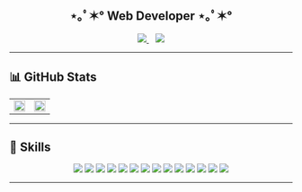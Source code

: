 <h2 align="center">⋆｡ﾟ✶° Web Developer ⋆｡ﾟ✶°</h2> 

<p align="center">
  <a href="https://ithansiyeon.tistory.com/">
    <img src="https://img.shields.io/badge/Tech Blog-6A5ACD?style=flat-square&logo=BookStack&logoColor=white"/>
  </a>&nbsp;&nbsp;
  <a href="https://hansiyeon.notion.site/6edb21a9b67d4b2ebd42be3fe29f1fc4">
    <img src="https://img.shields.io/badge/Portfolio-EA4AAA?style=flat-square&logo=Notion&logoColor=white"/>
  </a>
</p>

---

## 📊 GitHub Stats
<table>
  <tr>
    <td valign="top" width="50%">
      <img src="https://github-readme-stats.vercel.app/api?username=ithansiyeon&show_icons=true&theme=transparent" style="width: 100%" />
    </td>
    <td valign="top" width="50%">
      <img src="https://github-readme-stats.vercel.app/api/top-langs/?username=ithansiyeon&layout=compact&theme=transparent" style="width: 100%" />
    </td>
  </tr>
</table>

---

## 💪 Skills

<p align="center">
  <img src="https://img.shields.io/badge/Java-007396?style=flat-square&logo=OpenJDK&logoColor=white"/>
  <img src="https://img.shields.io/badge/Spring-6DB33F?style=flat-square&logo=Spring&logoColor=white"/>
  <img src="https://img.shields.io/badge/Spring Boot-6DB33F?style=flat-square&logo=SpringBoot&logoColor=white"/>
  <img src="https://img.shields.io/badge/Python-3776AB?style=flat-square&logo=Python&logoColor=white"/>
  <img src="https://img.shields.io/badge/Django-092E20?style=flat-square&logo=Django&logoColor=white"/>
  <img src="https://img.shields.io/badge/Thymeleaf-005F0F?style=flat-square&logo=Thymeleaf&logoColor=white"/>
  <img src="https://img.shields.io/badge/JavaScript-F7DF1E?style=flat-square&logo=JavaScript&logoColor=black"/>
  <img src="https://img.shields.io/badge/JQuery-0769AD?style=flat-square&logo=jQuery&logoColor=white"/>
  <img src="https://img.shields.io/badge/HTML5-E34F26?style=flat-square&logo=HTML5&logoColor=white"/>
  <img src="https://img.shields.io/badge/CSS3-1572B6?style=flat-square&logo=CSS3&logoColor=white"/>
  <img src="https://img.shields.io/badge/Oracle-F80000?style=flat-square&logo=Oracle&logoColor=white"/>
  <img src="https://img.shields.io/badge/Elasticsearch-005571?style=flat-square&logo=Elasticsearch&logoColor=white"/>
  <img src="https://img.shields.io/badge/Linux-FCC624?style=flat-square&logo=Linux&logoColor=black"/>
  <img src="https://img.shields.io/badge/Git-F05032?style=flat-square&logo=Git&logoColor=white"/>
</p>

---

<!-- Optional personal section
### 🌱 About Me
- 🔭 Working on security-based web systems
- 🌱 Learning SQLP and system optimization
- 🖋️ Writing tech posts on Tistory
- ⚡ Fun fact: I love clean UI and analytics dashboards
-->
